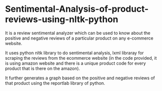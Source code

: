 # Sentimental-Analysis-of-product-reviews-using-nltk-python
It is a review sentimental analyzer which can be used to know about the positive and negative reviews of a particular product on any e-commerce website.

It uses python nltk library to do sentimental analysis, lxml libraray for scraping the reviews from the ecommerce website (in the code provided, it is using amazon website and there is a unique product code for every product that is there on the amazon).

It further generates a graph based on the positive and negative reviews of that product using the reportlab library of python.
